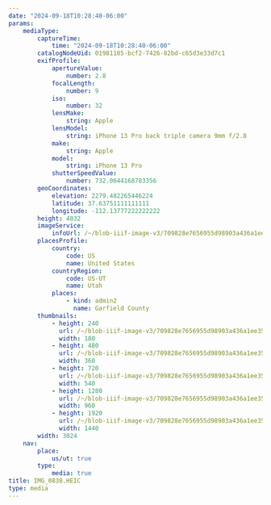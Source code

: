 ```yaml
---
date: "2024-09-18T10:28:40-06:00"
params:
    mediaType:
        captureTime:
            time: "2024-09-18T10:28:40-06:00"
        catalogNodeUid: 01981185-bcf2-7426-82bd-c65d3e33d7c1
        exifProfile:
            apertureValue:
                number: 2.8
            focalLength:
                number: 9
            iso:
                number: 32
            lensMake:
                string: Apple
            lensModel:
                string: iPhone 13 Pro back triple camera 9mm f/2.8
            make:
                string: Apple
            model:
                string: iPhone 13 Pro
            shutterSpeedValue:
                number: 732.0644168783356
        geoCoordinates:
            elevation: 2279.482265446224
            latitude: 37.63751111111111
            longitude: -112.13777222222222
        height: 4032
        imageService:
            infoUrl: /~/blob-iiif-image-v3/709828e7656955d98903a436a1ee351c4b7724368f64bbe167ae1999ade0b195/info.json
        placesProfile:
            country:
                code: US
                name: United States
            countryRegion:
                code: US-UT
                name: Utah
            places:
                - kind: admin2
                  name: Garfield County
        thumbnails:
            - height: 240
              url: /~/blob-iiif-image-v3/709828e7656955d98903a436a1ee351c4b7724368f64bbe167ae1999ade0b195/full/180%2C240/0/default.jpg
              width: 180
            - height: 480
              url: /~/blob-iiif-image-v3/709828e7656955d98903a436a1ee351c4b7724368f64bbe167ae1999ade0b195/full/360%2C480/0/default.jpg
              width: 360
            - height: 720
              url: /~/blob-iiif-image-v3/709828e7656955d98903a436a1ee351c4b7724368f64bbe167ae1999ade0b195/full/540%2C720/0/default.jpg
              width: 540
            - height: 1280
              url: /~/blob-iiif-image-v3/709828e7656955d98903a436a1ee351c4b7724368f64bbe167ae1999ade0b195/full/960%2C1280/0/default.jpg
              width: 960
            - height: 1920
              url: /~/blob-iiif-image-v3/709828e7656955d98903a436a1ee351c4b7724368f64bbe167ae1999ade0b195/full/1440%2C1920/0/default.jpg
              width: 1440
        width: 3024
    nav:
        place:
            us/ut: true
        type:
            media: true
title: IMG_0838.HEIC
type: media
---
```


